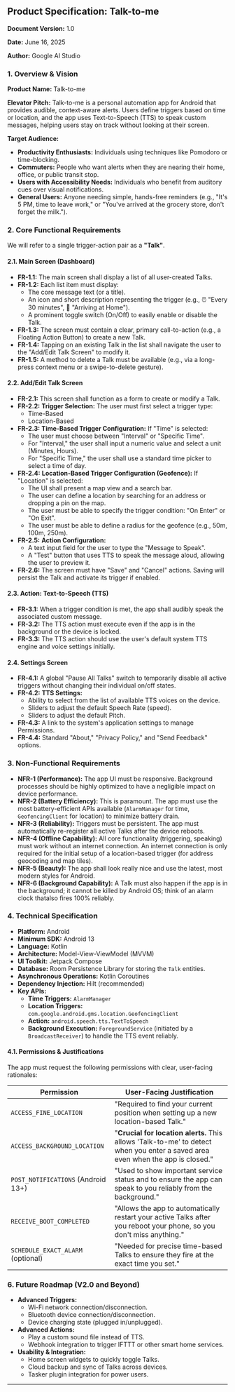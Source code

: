## **Product Specification: Talk-to-me**

**Document Version:** 1.0

**Date:** June 16, 2025

**Author:** Google AI Studio

### 1. Overview & Vision

**Product Name:** Talk-to-me

**Elevator Pitch:** Talk-to-me is a personal automation app for Android that provides audible, context-aware alerts. Users define triggers based on time or location, and the app uses Text-to-Speech (TTS) to speak custom messages, helping users stay on track without looking at their screen.

**Target Audience:**
*   **Productivity Enthusiasts:** Individuals using techniques like Pomodoro or time-blocking.
*   **Commuters:** People who want alerts when they are nearing their home, office, or public transit stop.
*   **Users with Accessibility Needs:** Individuals who benefit from auditory cues over visual notifications.
*   **General Users:** Anyone needing simple, hands-free reminders (e.g., "It's 5 PM, time to leave work," or "You've arrived at the grocery store, don't forget the milk.").

### 2. Core Functional Requirements

We will refer to a single trigger-action pair as a **"Talk"**.

#### 2.1. Main Screen (Dashboard)
*   **FR-1.1:** The main screen shall display a list of all user-created Talks.
*   **FR-1.2:** Each list item must display:
    *   The core message text (or a title).
    *   An icon and short description representing the trigger (e.g., ⏰ "Every 30 minutes", 📍 "Arriving at Home").
    *   A prominent toggle switch (On/Off) to easily enable or disable the Talk.
*   **FR-1.3:** The screen must contain a clear, primary call-to-action (e.g., a Floating Action Button) to create a new Talk.
*   **FR-1.4:** Tapping on an existing Talk in the list shall navigate the user to the "Add/Edit Talk Screen" to modify it.
*   **FR-1.5:** A method to delete a Talk must be available (e.g., via a long-press context menu or a swipe-to-delete gesture).

#### 2.2. Add/Edit Talk Screen
*   **FR-2.1:** This screen shall function as a form to create or modify a Talk.
*   **FR-2.2:** **Trigger Selection:** The user must first select a trigger type:
    *   Time-Based
    *   Location-Based
*   **FR-2.3:** **Time-Based Trigger Configuration:** If "Time" is selected:
    *   The user must choose between "Interval" or "Specific Time".
    *   For "Interval," the user shall input a numeric value and select a unit (Minutes, Hours).
    *   For "Specific Time," the user shall use a standard time picker to select a time of day.
*   **FR-2.4:** **Location-Based Trigger Configuration (Geofence):** If "Location" is selected:
    *   The UI shall present a map view and a search bar.
    *   The user can define a location by searching for an address or dropping a pin on the map.
    *   The user must be able to specify the trigger condition: "On Enter" or "On Exit".
    *   The user must be able to define a radius for the geofence (e.g., 50m, 100m, 250m).
*   **FR-2.5:** **Action Configuration:**
    *   A text input field for the user to type the "Message to Speak".
    *   A "Test" button that uses TTS to speak the message aloud, allowing the user to preview it.
*   **FR-2.6:** The screen must have "Save" and "Cancel" actions. Saving will persist the Talk and activate its trigger if enabled.

#### 2.3. Action: Text-to-Speech (TTS)
*   **FR-3.1:** When a trigger condition is met, the app shall audibly speak the associated custom message.
*   **FR-3.2:** The TTS action must execute even if the app is in the background or the device is locked.
*   **FR-3.3:** The TTS action should use the user's default system TTS engine and voice settings initially.

#### 2.4. Settings Screen
*   **FR-4.1:** A global "Pause All Talks" switch to temporarily disable all active triggers without changing their individual on/off states.
*   **FR-4.2:** **TTS Settings:**
    *   Ability to select from the list of available TTS voices on the device.
    *   Sliders to adjust the default Speech Rate (speed).
    *   Sliders to adjust the default Pitch.
*   **FR-4.3:** A link to the system's application settings to manage Permissions.
*   **FR-4.4:** Standard "About," "Privacy Policy," and "Send Feedback" options.

### 3. Non-Functional Requirements

*   **NFR-1 (Performance):** The app UI must be responsive. Background processes should be highly optimized to have a negligible impact on device performance.
*   **NFR-2 (Battery Efficiency):** This is paramount. The app must use the most battery-efficient APIs available (`AlarmManager` for time, `GeofencingClient` for location) to minimize battery drain.
*   **NFR-3 (Reliability):** Triggers must be persistent. The app must automatically re-register all active Talks after the device reboots.
*   **NFR-4 (Offline Capability):** All core functionality (triggering, speaking) must work without an internet connection. An internet connection is only required for the initial setup of a location-based trigger (for address geocoding and map tiles).
*   **NFR-5 (Beauty):** The app shall look really nice and use the latest, most modern styles for Android.
*   **NFR-6 (Background Capability):** A Talk must also happen if the app is in the background; it cannot be killed by Android OS; think of an alarm clock thatalso fires 100% reliably.

### 4. Technical Specification

*   **Platform:** Android
*   **Minimum SDK:** Android 13
*   **Language:** Kotlin
*   **Architecture:** Model-View-ViewModel (MVVM)
*   **UI Toolkit:** Jetpack Compose
*   **Database:** Room Persistence Library for storing the `Talk` entities.
*   **Asynchronous Operations:** Kotlin Coroutines
*   **Dependency Injection:** Hilt (recommended)
*   **Key APIs:**
    *   **Time Triggers:** `AlarmManager`
    *   **Location Triggers:** `com.google.android.gms.location.GeofencingClient`
    *   **Action:** `android.speech.tts.TextToSpeech`
    *   **Background Execution:** `ForegroundService` (initiated by a `BroadcastReceiver`) to handle the TTS event reliably.

#### 4.1. Permissions & Justifications

The app must request the following permissions with clear, user-facing rationales:

| Permission                     | User-Facing Justification                                                                                                |
| ------------------------------ | -------------------------------------------------------------------------------------------------------------------------- |
| `ACCESS_FINE_LOCATION`         | "Required to find your current position when setting up a new location-based Talk."                                        |
| `ACCESS_BACKGROUND_LOCATION`   | "**Crucial for location alerts.** This allows 'Talk-to-me' to detect when you enter a saved area even when the app is closed." |
| `POST_NOTIFICATIONS` (Android 13+) | "Used to show important service status and to ensure the app can speak to you reliably from the background."               |
| `RECEIVE_BOOT_COMPLETED`       | "Allows the app to automatically restart your active Talks after you reboot your phone, so you don't miss anything."       |
| `SCHEDULE_EXACT_ALARM` (optional) | "Needed for precise time-based Talks to ensure they fire at the exact time you set."                                     |


### 6. Future Roadmap (V2.0 and Beyond)

*   **Advanced Triggers:**
    *   Wi-Fi network connection/disconnection.
    *   Bluetooth device connection/disconnection.
    *   Device charging state (plugged in/unplugged).
*   **Advanced Actions:**
    *   Play a custom sound file instead of TTS.
    *   Webhook integration to trigger IFTTT or other smart home services.
*   **Usability & Integration:**
    *   Home screen widgets to quickly toggle Talks.
    *   Cloud backup and sync of Talks across devices.
    *   Tasker plugin integration for power users.

---
